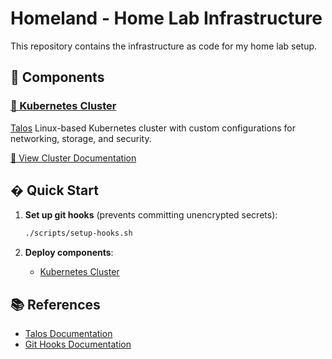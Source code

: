 # Homeland - Home Lab Infrastructure

This repository contains the infrastructure as code for my home lab setup.

## 📁 Components

### [🚀 Kubernetes Cluster](./cluster/)

[Talos](https://www.talos.dev/) Linux-based Kubernetes cluster with custom configurations for networking, storage, and security.

[📖 View Cluster Documentation](./cluster/README.md)

## � Quick Start

1. **Set up git hooks** (prevents committing unencrypted secrets):

   ```bash
   ./scripts/setup-hooks.sh
   ```

2. **Deploy components**:
   - [Kubernetes Cluster](./cluster/README.md)

## 📚 References

- [Talos Documentation](https://www.talos.dev/)
- [Git Hooks Documentation](./hooks/README.md)
